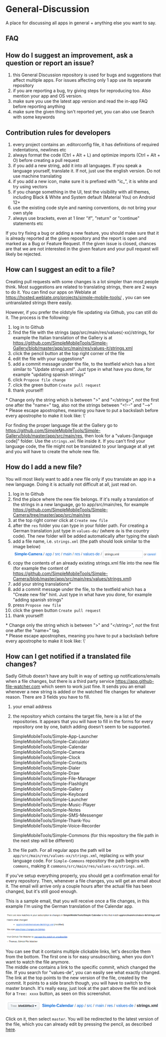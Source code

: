 # General-Discussion
A place for discussing all apps in general + anything else you want to say.

FAQ
---
## How do I suggest an improvement, ask a question or report an issue?
1. this General Discussion repository is used for bugs and suggestions that affect multiple apps. For issues affecting only 1 app use its separate repository
2. if you are reporting a bug, try giving steps for reproducing too. Also mention your app and OS version.
3. make sure you use the latest app version and read the in-app FAQ before reporting anything
4. make sure the given thing isn't reported yet, you can also use Search with some keywords

## Contribution rules for developers
1. every project contains an .editorconfig file, it has definitions of required indentations, newlines etc
2. always format the code (Ctrl + Alt + L) and optimize imports (Ctrl + Alt + O) before creating a pull request
3. if you add a new string, add it into all languages. If you speak a language yourself, translate it. If not, just use the english version. Do not use machine translating
4. if you add a new icon, make sure it is prefixed with "ic_", it is white and try using vectors
5. if you change something in the UI, test the visibility with all themes, including Black & White and System default (Material You) on Android 12+
6. use the existing code style and naming conventions, do not bring your own style
7. always use brackets, even at 1 liner "if", "return" or "continue" statements etc

If you try fixing a bug or adding a new feature, you should make sure that it is already reported at the given repository and the report is open and marked as a Bug or Feature Request. If the given issue is closed, chances are that we are not interested in the given feature and your pull request will likely be rejected.

## How can I suggest an edit to a file?
Creating pull requests with some changes is a lot simpler than most people think. Most suggestions are related to translating strings, there are 2 ways to do it.
You can find our apps on Weblate at https://hosted.weblate.org/projects/simple-mobile-tools/ , you can see untranslated strings there easily.

However, if you prefer the oldstyle file updating via Github, you can still do it. The process is the following:
1. log in to Github
2. find the file with the strings (app/src/main/res/values(-xx)/strings, for example the Italian translation of the Gallery is at https://github.com/SimpleMobileTools/Simple-Gallery/blob/master/app/src/main/res/values-it/strings.xml
3. click the pencil button at the top right corner of the file
4. edit the file with your suggestions*
5. add a commit message under the file, to the textfield which has a hint similar to "Update strings.xml". Just type in what have you done, for example "updating spanish strings"
6. click `Propose file change`
7. click the green button `Create pull request`
8. thank yourself!

\* Change only the string which is between ">" and "\</string\>", _not_ the first one after the "name=" tag, also not the strings between "\<!--" and "-->"  
\* Please escape apostrophes, meaning you have to put a backslash before every apostrophe to make it look like: \\'

For finding the proper language file at the Gallery go to https://github.com/SimpleMobileTools/Simple-Gallery/blob/master/app/src/main/res, then look for a "values-[language code]" folder. Use the `strings.xml` file inside it. If you can\'t find your language code, the file might not be translated to your language at all yet and you will have to create the whole new file.

## How do I add a new file?
You will most likely want to add a new file only if you translate an app in a new language. Doing it is actually not difficult at all, just read on.

1. log in to Github
2. find the place where the new file belongs. If it's really a translation of the strings in a new language, go to app/src/main/res, for example https://github.com/SimpleMobileTools/Simple-Camera/tree/master/app/src/main/res
3. at the top right corner click at `Create new file`
4. after the `res` folder you can type in your folder path. For creating a German translation just type in `values-de/` (where `de` is the country code). The new folder will be added automatically after typing the slash
5. add a file name, i.e. `strings.xml` (the path should look similar to the image below)<img alt="Github new file path" src="Media/Screenshots/Readme/github_new_file.png" />
6. copy the contents of an already existing strings.xml file into the new file (for example the content of https://github.com/SimpleMobileTools/Simple-Camera/blob/master/app/src/main/res/values/strings.xml)
7. add your string translations*
8. add a commit message under the file, to the textfield which has a "Create new file" hint. Just type in what have you done, for example "adding spanish strings"
9. press `Propose new file`
10. click the green button `Create pull request`
11. thank yourself!

\* Change only the string which is between ">" and "\</string\>", _not_ the first one after the "name=" tag.  
\* Please escape apostrophes, meaning you have to put a backslash before every apostrophe to make it look like: \\'

## How can I get notified if a translated file changes?
Sadly Github doesn't have any built in way of setting up notifications/emails when a file changes, but there is a third party service https://app.github-file-watcher.com which seem to work just fine. It sends you an email whenever a new string is added or the watched file changes for whatever reason.
There are 3 fields you have to fill.
1. your email address
2. the repository which contains the target file, here is a list of the repositories. It appears that you will have to fill in the forms for every repository one by one, batch adding doesn't seem to be supported.  

    SimpleMobileTools/Simple-App-Launcher  
    SimpleMobileTools/Simple-Calculator  
    SimpleMobileTools/Simple-Calendar  
    SimpleMobileTools/Simple-Camera  
    SimpleMobileTools/Simple-Clock  
    SimpleMobileTools/Simple-Contacts  
    SimpleMobileTools/Simple-Dialer  
    SimpleMobileTools/Simple-Draw  
    SimpleMobileTools/Simple-File-Manager  
    SimpleMobileTools/Simple-Flashlight  
    SimpleMobileTools/Simple-Gallery  
    SimpleMobileTools/Simple-Keyboard  
    SimpleMobileTools/Simple-Launcher  
    SimpleMobileTools/Simple-Music-Player  
    SimpleMobileTools/Simple-Notes  
    SimpleMobileTools/Simple-SMS-Messenger  
    SimpleMobileTools/Simple-Thank-You  
    SimpleMobileTools/Simple-Voice-Recorder  

    SimpleMobileTools/Simple-Commons (for this repository the file path in the next step will be different)

3. the file path. For all regular apps the path will be `app/src/main/res/values-xx/strings.xml`, replacing `xx` with your language code. For `Simple-Commons` repository the path begins with `commons`, making it `commons/src/main/res/values-xx/strings.xml`.

If you've setup everything properly, you should get a confirmation email for every repository. Then, whenever a file changes, you will get an email about it. The email will arrive only a couple hours after the actual file has been changed, but it's still good enough.

This is a sample email, that you will receive once a file changes, in this example I'm using the German translation of the Calendar app.  

<img alt="Github File Watcher" src="Media/Screenshots/Readme/github_watcher_email.png" />

You can see that it contains multiple clickable links, let's describe them from the bottom. The first one is for easy unsubscribing, when you don't want to watch the file anymore.  
The middle one contains a link to the specific commit, which changed the file. If you search for "values-de", you can easily see what exactly changed.  
The link at the top points to the new version of the file, created by the commit. It points to a side branch though, you will have to switch to the master branch. It's really easy, just look at the part above the file and look for a `Tree: xxxx` button, as seen on this screenshot.

<img alt="Github File Watcher" src="Media/Screenshots/Readme/github_watcher_branch.png" />

Click on it, then select `master`. You will be redirected to the latest version of the file, which you can already edit by pressing the pencil, as described [here](https://github.com/SimpleMobileTools/General-Discussion#how-can-i-suggest-an-edit-to-a-file).

